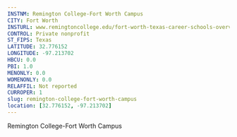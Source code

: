 ```yaml
---
INSTNM: Remington College-Fort Worth Campus
CITY: Fort Worth
INSTURL: www.remingtoncollege.edu/fort-worth-texas-career-schools-overview
CONTROL: Private nonprofit
ST_FIPS: Texas
LATITUDE: 32.776152
LONGITUDE: -97.213702
HBCU: 0.0
PBI: 1.0
MENONLY: 0.0
WOMENONLY: 0.0
RELAFFIL: Not reported
CURROPER: 1
slug: remington-college-fort-worth-campus
location: [32.776152, -97.213702]
---
```

Remington College-Fort Worth Campus